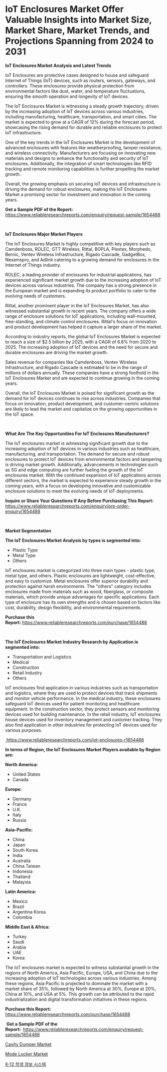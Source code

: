 <p><h1>IoT Enclosures Market Offer Valuable Insights into Market Size, Market Share, Market Trends, and Projections Spanning from 2024 to 2031</h1></p><p><strong>IoT Enclosures Market Analysis and Latest Trends</strong></p>
<p><p>IoT Enclosures are protective cases designed to house and safeguard Internet of Things (IoT) devices, such as routers, sensors, gateways, and controllers. These enclosures provide physical protection from environmental factors like dust, water, and temperature fluctuations, ensuring the smooth operation and longevity of IoT devices.</p><p>The IoT Enclosures Market is witnessing a steady growth trajectory, driven by the increasing adoption of IoT devices across various industries, including manufacturing, healthcare, transportation, and smart cities. The market is expected to grow at a CAGR of 12% during the forecast period, showcasing the rising demand for durable and reliable enclosures to protect IoT infrastructure.</p><p>One of the key trends in the IoT Enclosures Market is the development of advanced enclosures with features like weatherproofing, tamper resistance, and wireless connectivity. Manufacturers are focusing on innovating new materials and designs to enhance the functionality and security of IoT enclosures. Additionally, the integration of smart technologies like RFID tracking and remote monitoring capabilities is further propelling the market growth.</p><p>Overall, the growing emphasis on securing IoT devices and infrastructure is driving the demand for robust enclosures, making the IoT Enclosures Market a promising sector for investment and innovation in the coming years.</p></p>
<p><strong>Get a Sample PDF of the Report:&nbsp;</strong> <a href="https://www.reliableresearchreports.com/enquiry/request-sample/1654488">https://www.reliableresearchreports.com/enquiry/request-sample/1654488</a></p>
<p>&nbsp;</p>
<p><strong>IoT Enclosures Major Market Players</strong></p>
<p><p>The IoT Enclosures Market is highly competitive with key players such as Camdenboss, ROLEC, GTT Wireless, Rittal, BOPLA, Plextex, Morphedo, Bernic, Ventev Wireless Infrastructure, Rigado Cascade, GadgetBox, Nexamspro, and Adlink catering to a growing demand for enclosures in the Internet of Things industry.</p><p>ROLEC, a leading provider of enclosures for industrial applications, has experienced significant market growth due to the increasing adoption of IoT devices across various industries. The company has a strong presence in the European market and is expanding its product portfolio to cater to the evolving needs of customers.</p><p>Rittal, another prominent player in the IoT Enclosures Market, has also witnessed substantial growth in recent years. The company offers a wide range of enclosure solutions for IoT applications, including wall-mounted, free-standing, and climate control enclosures. Rittal's focus on innovation and product development has helped it capture a larger share of the market.</p><p>According to industry reports, the global IoT Enclosures Market is expected to reach a size of $2.5 billion by 2025, with a CAGR of 6.8% from 2020 to 2025. The increasing adoption of IoT devices and the need for secure and durable enclosures are driving the market growth.</p><p>Sales revenue for companies like Camdenboss, Ventev Wireless Infrastructure, and Rigado Cascade is estimated to be in the range of millions of dollars annually. These companies have a strong foothold in the IoT Enclosures Market and are expected to continue growing in the coming years.</p><p>Overall, the IoT Enclosures Market is poised for significant growth as the demand for IoT devices continues to rise across industries. Companies that focus on innovation, product development, and customer-centric solutions are likely to lead the market and capitalize on the growing opportunities in the IoT space.</p></p>
<p>&nbsp;</p>
<p><strong>What Are The Key Opportunities For IoT Enclosures Manufacturers?</strong></p>
<p><p>The IoT enclosures market is witnessing significant growth due to the increasing adoption of IoT devices in various industries such as healthcare, manufacturing, and transportation. The demand for secure and robust enclosures to protect IoT devices from environmental factors and tampering is driving market growth. Additionally, advancements in technologies such as 5G and edge computing are further fueling the growth of the IoT enclosures market. With the continued expansion of IoT applications across different sectors, the market is expected to experience steady growth in the coming years, with a focus on developing innovative and customizable enclosure solutions to meet the evolving needs of IoT deployments.</p></p>
<p><strong>Inquire or Share Your Questions If Any Before Purchasing This Report:</strong> <a href="https://www.reliableresearchreports.com/enquiry/pre-order-enquiry/1654488">https://www.reliableresearchreports.com/enquiry/pre-order-enquiry/1654488</a></p>
<p>&nbsp;</p>
<p><strong>Market Segmentation</strong></p>
<p><strong>The IoT Enclosures Market Analysis by types is segmented into:</strong></p>
<p><ul><li>Plastic Type</li><li>Metal Type</li><li>Others</li></ul></p>
<p><p>IoT enclosures market is categorized into three main types - plastic type, metal type, and others. Plastic enclosures are lightweight, cost-effective, and easy to customize. Metal enclosures offer superior durability and protection against harsh environments. The "others" category includes enclosures made from materials such as wood, fiberglass, or composite materials, which provide unique advantages for specific applications. Each type of enclosure has its own strengths and is chosen based on factors like cost, durability, design flexibility, and environmental requirements.</p></p>
<p><strong>Purchase this Report:&nbsp;</strong><a href="https://www.reliableresearchreports.com/purchase/1654488">https://www.reliableresearchreports.com/purchase/1654488</a></p>
<p>&nbsp;</p>
<p><strong>The IoT Enclosures Market Industry Research by Application is segmented into:</strong></p>
<p><ul><li>Transportation and Logistics</li><li>Medical</li><li>Construction</li><li>Retail Industry</li><li>Others</li></ul></p>
<p><p>IoT enclosures find application in various industries such as transportation and logistics, where they are used to protect devices that track shipments and monitor vehicle performance. In the medical industry, these enclosures safeguard IoT devices used for patient monitoring and healthcare equipment. In the construction sector, they protect sensors and monitoring devices used for building maintenance. In the retail industry, IoT enclosures house devices used for inventory management and customer tracking. They also find application in other industries for protecting IoT devices used for various purposes.</p></p>
<p><a href="https://www.reliableresearchreports.com/iot-enclosures-r1654488">&nbsp;https://www.reliableresearchreports.com/iot-enclosures-r1654488</a></p>
<p><strong>In terms of Region, the IoT Enclosures Market Players available by Region are:</strong></p>
<p>
    <p> <strong> North America: </strong>
        <ul>
            <li>United States</li>
            <li>Canada</li>
        </ul>
        </p> 
    <p> <strong> Europe: </strong>
        <ul>
            <li>Germany</li>
            <li>France</li>
            <li>U.K.</li>
            <li>Italy</li>
            <li>Russia</li>
        </ul>
        </p> 
    <p> <strong> Asia-Pacific: </strong>
        <ul>
            <li>China</li>
            <li>Japan</li>
            <li>South Korea</li>
            <li>India</li>
            <li>Australia</li>
            <li>China Taiwan</li>
            <li>Indonesia</li>
            <li>Thailand</li>
            <li>Malaysia</li>
        </ul>
        </p> 
    <p> <strong> Latin America: </strong>
        <ul>
            <li>Mexico</li>
            <li>Brazil</li>
            <li>Argentina Korea</li>
            <li>Colombia</li>
        </ul>
        </p> 
    <p> <strong> Middle East & Africa: </strong>
        <ul>
            <li>Turkey</li>
            <li>Saudi</li>
            <li>Arabia</li>
            <li>UAE</li>
            <li>Korea</li>
        </ul>
    </p>
    </p>
<p><p>The IoT enclosures market is expected to witness substantial growth in the regions of North America, Asia Pacific, Europe, USA, and China due to the increasing adoption of IoT technologies across various industries. Among these regions, Asia Pacific is projected to dominate the market with a market share of 35%, followed by North America at 30%, Europe at 20%, China at 10%, and USA at 5%. This growth can be attributed to the rapid industrialization and digital transformation initiatives in these regions.</p></p>
<p><strong>Purchase this Report: </strong><a href="https://www.reliableresearchreports.com/purchase/1654488">https://www.reliableresearchreports.com/purchase/1654488</a></p>
<p>&nbsp;<strong>Get a Sample PDF of the Report:&nbsp;&nbsp;</strong><a href="https://www.reliableresearchreports.com/enquiry/request-sample/1654488">https://www.reliableresearchreports.com/enquiry/request-sample/1654488</a></p>
<p><strong></strong></p>
<p><p><a href="https://github.com/Valeridd446677/Market-Research-Report-List-1/blob/main/cavity-dumper-market.md">Cavity Dumper Market</a></p><p><a href="https://github.com/IzaiahBartell/Market-Research-Report-List-1/blob/main/mode-locker-market.md">Mode Locker Market</a></p><p><a href="https://github.com/lzuwsfreyoq70/Market-Research-Report-List-2/blob/main/4278179171993.md">K-12 학생 정보 시스템</a></p></p>